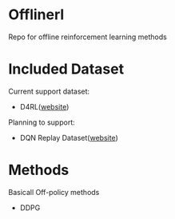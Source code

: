 # Offlinerl

Repo for offline reinforcement learning methods

# Included Dataset

Current support dataset:
* D4RL([website](https://sites.google.com/view/d4rl/home))

Planning to support:
* DQN Replay Dataset([website](https://offline-rl.github.io/))

# Methods

Basicall Off-policy methods
* DDPG